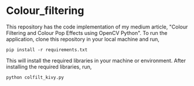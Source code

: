 # Colour_filtering
This repository has the code implementation of my medium article, "Colour Filtering and Colour Pop Effects using OpenCV Python".
To run the application, clone this repository in your local machine and run,

```
pip install -r requirements.txt
```
This will install the required libraries in your machine or environment. After installing the required libraries, run,

```
python colfilt_kivy.py
```
